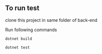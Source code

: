 ## To run test

clone this project in same folder of back-end

Run following commands

`dotnet build`

`dotnet test`
